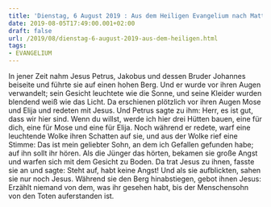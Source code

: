 ```yaml
---
title: 'Dienstag, 6 August 2019 : Aus dem Heiligen Evangelium nach Matthäus - Mt 17,1-9.'
date: 2019-08-05T17:49:00.001+02:00
draft: false
url: /2019/08/dienstag-6-august-2019-aus-dem-heiligen.html
tags: 
- EVANGELIUM
---
```


In jener Zeit nahm Jesus Petrus, Jakobus und dessen Bruder Johannes beiseite und führte sie auf einen hohen Berg. Und er wurde vor ihren Augen verwandelt; sein Gesicht leuchtete wie die Sonne, und seine Kleider wurden blendend weiß wie das Licht. Da erschienen plötzlich vor ihren Augen Mose und Elija und redeten mit Jesus. Und Petrus sagte zu ihm: Herr, es ist gut, dass wir hier sind. Wenn du willst, werde ich hier drei Hütten bauen, eine für dich, eine für Mose und eine für Elija. Noch während er redete, warf eine leuchtende Wolke ihren Schatten auf sie, und aus der Wolke rief eine Stimme: Das ist mein geliebter Sohn, an dem ich Gefallen gefunden habe; auf ihn sollt ihr hören. Als die Jünger das hörten, bekamen sie große Angst und warfen sich mit dem Gesicht zu Boden. Da trat Jesus zu ihnen, fasste sie an und sagte: Steht auf, habt keine Angst! Und als sie aufblickten, sahen sie nur noch Jesus. Während sie den Berg hinabstiegen, gebot ihnen Jesus: Erzählt niemand von dem, was ihr gesehen habt, bis der Menschensohn von den Toten auferstanden ist.